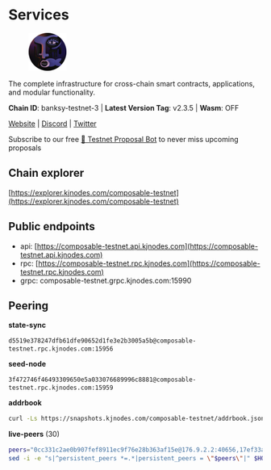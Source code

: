 # Services

<figure><img src="https://raw.githubusercontent.com/kj89/cosmos-images/main/logos/composable.png" alt=""><figcaption></figcaption></figure>

The complete infrastructure for cross-chain smart  contracts, applications, and modular functionality.

**Chain ID**: banksy-testnet-3 | **Latest Version Tag**: v2.3.5 | **Wasm**: OFF

[Website](https://www.composable.finance) | [Discord](https://discord.gg/composable) | [Twitter](https://twitter.com/ComposableFin)



Subscribe to our free [🤖 Testnet Proposal Bot](https://t.me/kjnodes_testnet_proposal_bot) to never miss upcoming proposals


## Chain explorer
[https://explorer.kjnodes.com/composable-testnet](https://explorer.kjnodes.com/composable-testnet)

## Public endpoints

* api: [https://composable-testnet.api.kjnodes.com](https://composable-testnet.api.kjnodes.com)
* rpc: [https://composable-testnet.rpc.kjnodes.com](https://composable-testnet.rpc.kjnodes.com)
* grpc: composable-testnet.grpc.kjnodes.com:15990

## Peering

**state-sync**

```text
d5519e378247dfb61dfe90652d1fe3e2b3005a5b@composable-testnet.rpc.kjnodes.com:15956
```

**seed-node**

```text
3f472746f46493309650e5a033076689996c8881@composable-testnet.rpc.kjnodes.com:15959
```

**addrbook**
```bash
curl -Ls https://snapshots.kjnodes.com/composable-testnet/addrbook.json > $HOME/.banksy/config/addrbook.json
```

**live-peers** (30)
```bash
peers="0cc331c2ae0b907fef8911ec9f76e28b363af15e@176.9.2.2:40656,17ef33af803d45dff5eb164c655ea3aa4b4fa147@75.119.135.34:15656,b13a2ff87cf8ea23773f2f3d8ad5b96ae7eb0b0b@65.108.206.74:36656,7db3b7cf36369cc48db0e7b4f49f1bf4ea59d3ac@65.21.131.215:26616,4646414777f70d2635e794465c406ecf107b2beb@65.109.92.235:11106,156d57dfe94634eaba1c30f9ec2ce5ccee8410e1@65.21.88.12:2000,f5fe55ea62334c68d08e6565794fe5c472936bf8@95.217.57.232:56656,fe82bb3e15e4cee715f47a9ccb925134b9131669@46.4.213.193:26656,d5519e378247dfb61dfe90652d1fe3e2b3005a5b@65.109.68.190:15956,e6aa2a81f4b48b99d4d3f2ecd7739596af56d34d@148.113.143.196:26656,2ca32b1aba0208008738ddefe44d5239bef2e894@95.217.144.107:22256,8859e665f2eca25da78aaf4d2e541407885b08d8@5.78.72.11:26656,7fc16efbb3e56d81245a0828198d580b3f246f58@51.91.30.173:3000,eba3bc4613f3dac61201374ce09bee1fad00dc54@51.91.219.141:44003,5c2a752c9b1952dbed075c56c600c3a79b58c395@185.16.39.172:26976,2b3ebaebbaaa6f43b0986a1e4a104a517ce64e6c@94.41.17.212:26656,a7fdc284303bc4a8e62782e2e8f81008ea45a2b2@5.161.104.182:26656,7521d65a4102259fa26816383fea2f8f21a3b1ea@65.109.116.21:11154,c16bc22759633af69b6f698840cf2ba4d80ad7f9@157.245.154.125:15956,d14707d7abaeb27c040210d5343bf4141e29f513@65.108.13.154:37656,96f7134bb4d8f2dce88d5509e5295fdc7d433c66@95.216.7.169:56656,20f2608c9bc262df91d96027e1d5054ddee9c86c@142.132.209.236:22256,c4c51318e4d9a863c019fb277e5ed6748590e5c6@66.45.233.110:26656,872c8a78a17a24d6f44e1126c46ef52069c7bb18@65.109.80.150:2630,d9b5a5910c1cf6b52f79aae4cf97dd83086dfc25@65.108.229.93:27656,059424904782adaf06f667a0cd568f6c6c60442c@65.109.27.75:16656,c4a216e6c01859509ffd8a94deee39a27fba525a@51.89.232.234:26656,ca034bb4163b0c612f3f96a9d086f393fcaa2fa2@88.99.199.86:40656,7bff2e43489a7acd09a38ab47c1f25ec24e24947@51.68.166.235:26656,5da0b9f8da1906a9282e62cd8056bded37332365@152.228.214.87:26656"
sed -i -e "s|^persistent_peers *=.*|persistent_peers = \"$peers\"|" $HOME/.banksy/config/config.toml
```
